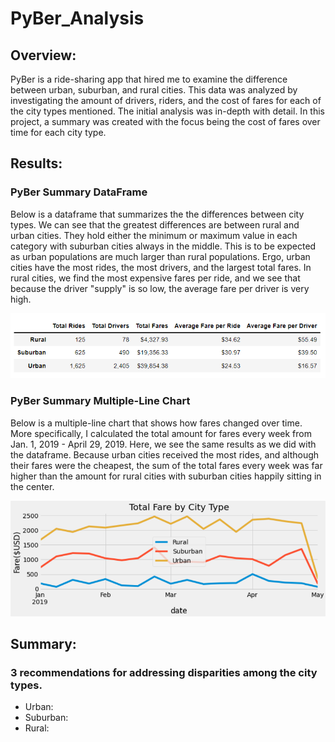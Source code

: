 # PyBer_Analysis

## Overview:
PyBer is a ride-sharing app that hired me to examine the difference between urban, suburban, and rural cities. This data was analyzed by investigating the amount of drivers, riders, and the cost of fares for each of the city types mentioned. The initial analysis was in-depth with detail. In this project, a summary was created with the focus being the cost of fares over time for each city type.

## Results:
### PyBer Summary DataFrame
Below is a dataframe that summarizes the the differences between city types. We can see that the greatest differences are between rural and urban cities. They hold either the minimum or maximum value in each category with suburban cities always in the middle. This is to be expected as urban populations are much larger than rural populations. Ergo, urban cities have the most rides, the most drivers, and the largest total fares. In rural cities, we find the most expensive fares per ride, and we see that because the driver "supply" is so low, the average fare per driver is very high.

![](Analysis/PyBer_summary_df.png)

### PyBer Summary Multiple-Line Chart
Below is a multiple-line chart that shows how fares changed over time. More specifically, I calculated the total amount for fares every week from Jan. 1, 2019 - April 29, 2019. Here, we see the same results as we did with the dataframe. Because urban cities received the most rides, and although their fares were the cheapest, the sum of the total fares every week was far higher than the amount for rural cities with suburban cities happily sitting in the center.

![](Analysis/PyBer_fare_summary.png)


## Summary:
### 3 recommendations for addressing disparities among the city types.

- Urban: 
- Suburban:
- Rural: 











